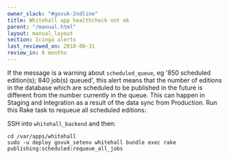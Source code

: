 ```yaml
---
owner_slack: "#govuk-2ndline"
title: Whitehall app healthcheck not ok
parent: "/manual.html"
layout: manual_layout
section: Icinga alerts
last_reviewed_on: 2018-08-31
review_in: 6 months
---
```


If the message is a warning about `scheduled_queue`, eg '850 scheduled
edition(s); 840 job(s) queued', this alert means that the number of
editions in the database which are scheduled to be published in the
future is different from the number currently in the queue. This can
happen in Staging and Integration as a result of the data sync from
Production. Run this Rake task to requeue all scheduled editions:

SSH into `whitehall_backend` and then:

```
cd /var/apps/whitehall
sudo -u deploy govuk_setenv whitehall bundle exec rake publishing:scheduled:requeue_all_jobs
```
